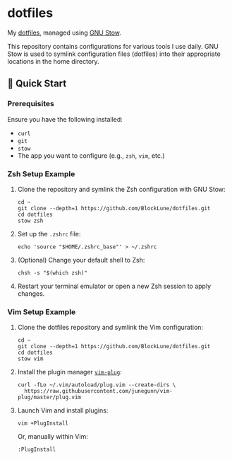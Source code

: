 # dotfiles

My [dotfiles](https://dotfiles.github.io/), managed using [GNU Stow](https://brandon.invergo.net/news/2012-05-26-using-gnu-stow-to-manage-your-dotfiles.html).

This repository contains configurations for various tools I use daily. GNU Stow is used to symlink configuration files (dotfiles) into their appropriate locations in the home directory.

## 🚀 Quick Start

### Prerequisites

Ensure you have the following installed:

- `curl`
- `git`
- `stow`
- The app you want to configure (e.g., `zsh`, `vim`, etc.)

### Zsh Setup Example

1. Clone the repository and symlink the Zsh configuration with GNU Stow:

   ```shell
   cd ~
   git clone --depth=1 https://github.com/BlockLune/dotfiles.git
   cd dotfiles
   stow zsh
   ```

2. Set up the `.zshrc` file:

   ```shell
   echo 'source "$HOME/.zshrc_base"' > ~/.zshrc
   ```

3. (Optional) Change your default shell to Zsh:

   ```shell
   chsh -s "$(which zsh)"
   ```

4. Restart your terminal emulator or open a new Zsh session to apply changes.

### Vim Setup Example

1. Clone the dotfiles repository and symlink the Vim configuration:

   ```shell
   cd ~
   git clone --depth=1 https://github.com/BlockLune/dotfiles.git
   cd dotfiles
   stow vim
   ```

2. Install the plugin manager [`vim-plug`](https://github.com/junegunn/vim-plug):

   ```shell
   curl -fLo ~/.vim/autoload/plug.vim --create-dirs \
     https://raw.githubusercontent.com/junegunn/vim-plug/master/plug.vim
   ```

3. Launch Vim and install plugins:

   ```shell
   vim +PlugInstall
   ```

   Or, manually within Vim:

   ```text
   :PlugInstall
   ```
